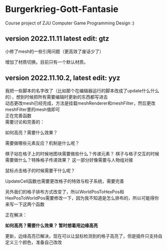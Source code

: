# Burgerkrieg-Gott-Fantasie
Course project of ZJU Computer Game Programming Design :)

## version 2022.11.11 latest edit: gtz

小修了mesh的一些引用问题（更高效了废话少了）

增加了材质切换。目前只有一个默认材质。

## version 2022.11.10.2, latest edit: yyz

我把一些脚本的名字改了（比如那个在编辑器运行的脚本改成了update什么什么的），想到时候把所有需要编辑时更新的东西都写进去   
动态更改mesh已经完成，方法是挂载meshRenderer和meshFilter，然后更改meshFilter里的mesh值即可   
正在完善函数   
需要讨论和完善的：    

如何高亮？需要什么效果？   
    
需要做哪些元素反应？机制是什么呢？   
     
棋子站在格子上的时候地图块需要做些什么？传递元素？
棋子与格子交互的时候需要做什么？特殊格子传递效果？
这一部分好像需要与人物组对接   

鼠标点击格子的时候需要干什么呢？   

UpdateCell函数也需要更改格子的特效与粒子系统，需要完善

另外我们的格子排布方式改变了，所以WorldPosToHexPos和HexPosToWorldPos需要修改一下，因为我不知道是怎么排布的，所以可能得你来写一下这两个函数

正在解决：     

**如何高亮？需要什么效果？  暂时想着用边缘高亮**     

更新，边缘高亮已解决，现在可以让鼠标检测到的格子高亮了，但是插件只支持自定义三个颜色，准备自己改改   
